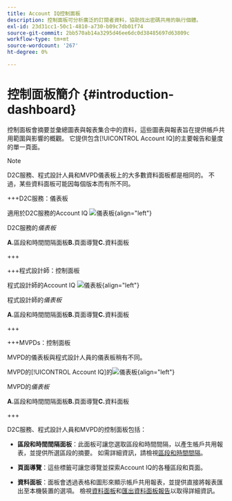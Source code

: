 ```yaml
---
title: Account IQ控制面板
description: 控制面板可分析廣泛的訂閱者資料，協助找出密碼共用的執行個體。
exl-id: 23d31cc1-50c1-4810-a730-b09c7db01f74
source-git-commit: 2bb570ab14a3295d46ee6dc0d38485697d63809c
workflow-type: tm+mt
source-wordcount: '267'
ht-degree: 0%

---
```


# 控制面板簡介 {#introduction-dashboard}

控制面板會摘要並彙總圖表與報表集合中的資料，這些圖表與報表旨在提供帳戶共用範圍與影響的概觀。 它提供包含[!UICONTROL Account IQ]的主要報告和量度的單一頁面。

>[!NOTE]
>
>D2C服務、程式設計人員和MVPD儀表板上的大多數資料面板都是相同的。 不過，某些資料面板可能因每個版本而有所不同。

+++D2C服務：儀表板

適用於D2C服務的Account IQ ![儀表板](assets/dashboard-d2c.png){align="left"}


D2C服務的&#x200B;*儀表板*

**A.**&#x200B;區段和時間間隔面板&#x200B;**B.**&#x200B;頁面導覽&#x200B;**C.**&#x200B;資料面板

+++

+++程式設計師：控制面板

程式設計師的Account IQ ![儀表板](assets/dashboard-programr.png){align="left"}


程式設計師的&#x200B;*儀表板*

**A.**&#x200B;區段和時間間隔面板&#x200B;**B.**&#x200B;頁面導覽&#x200B;**C.**&#x200B;資料面板

+++

+++MVPDs：控制面板

MVPD的儀表板與程式設計人員的儀表板稍有不同。

MVPD的[!UICONTROL Account IQ]的![儀表板](assets/dashboard-mvpd.png){align="left"}

MVPD的&#x200B;*儀表板*

**A.**&#x200B;區段和時間間隔面板&#x200B;**B.**&#x200B;頁面導覽&#x200B;**C.**&#x200B;資料面板

+++

D2C服務、程式設計人員和MVPD的控制面板包括：

* **區段和時間間隔面板**：此面板可讓您選取區段和時間間隔，以產生帳戶共用報表，並提供所選區段的摘要。 如需詳細資訊，請檢視[區段和時間間隔](/help/accountiq/segments-timeinterval.md)。

* **頁面導覽**：這些標籤可讓您導覽並探索Account IQ的各種區段和頁面。

* **資料面板**：面板會透過表格和圖形來顯示帳戶共用報表，並提供直接將報表匯出至本機裝置的選項。 檢視[資料面板](/help/accountiq/data-panels.md)和[匯出資料面板報告](/help/accountiq/export-reports.md)以取得詳細資訊。
